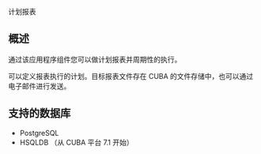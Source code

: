 计划报表 

## 概述

通过该应用程序组件您可以做计划报表并周期性的执行。

可以定义报表执行的计划。目标报表文件存在 CUBA 的文件存储中，也可以通过电子邮件进行发送。

## 支持的数据库

- PostgreSQL
- HSQLDB （从 CUBA 平台 7.1 开始）